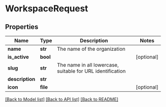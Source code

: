# WorkspaceRequest


## Properties
Name | Type | Description | Notes
------------ | ------------- | ------------- | -------------
**name** | **str** | The name of the organization | 
**is_active** | **bool** |  | [optional] 
**slug** | **str** | The name in all lowercase, suitable for URL identification | 
**description** | **str** |  | 
**icon** | **file** |  | [optional] 

[[Back to Model list]](../README.md#documentation-for-models) [[Back to API list]](../README.md#documentation-for-api-endpoints) [[Back to README]](../README.md)


